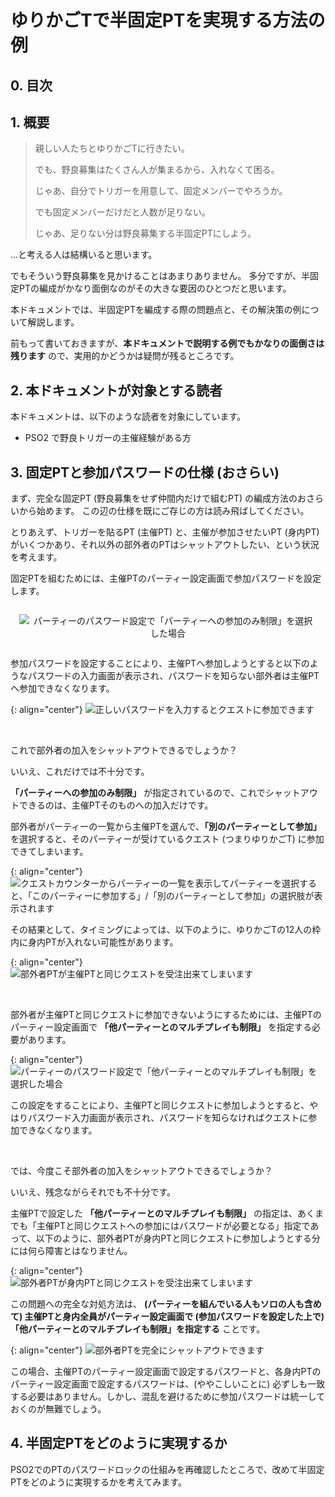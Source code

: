# ゆりかごTで半固定PTを実現する方法の例

## 0. 目次

## 1. 概要

> 親しい人たちとゆりかごTに行きたい。
>
> でも、野良募集はたくさん人が集まるから、入れなくて困る。
>
> じゃあ、自分でトリガーを用意して、固定メンバーでやろうか。
>
> でも固定メンバーだけだと人数が足りない。
>
> じゃあ、足りない分は野良募集する半固定PTにしよう。

…と考える人は結構いると思います。

でもそういう野良募集を見かけることはあまりありません。
多分ですが、半固定PTの編成がかなり面倒なのがその大きな要因のひとつだと思います。

本ドキュメントでは、半固定PTを編成する際の問題点と、その解決策の例について解説します。

前もって書いておきますが、**本ドキュメントで説明する例でもかなりの面倒さは残ります** ので、実用的かどうかは疑問が残るところです。

## 2. 本ドキュメントが対象とする読者

本ドキュメントは、以下のような読者を対象にしています。

- PSO2 で野良トリガーの主催経験がある方

## 3. 固定PTと参加パスワードの仕様 (おさらい)

まず、完全な固定PT (野良募集をせず仲間内だけで組むPT) の編成方法のおさらいから始めます。
この辺の仕様を既にご存じの方は読み飛ばしてください。

とりあえず、トリガーを貼るPT (主催PT) と、主催が参加させたいPT (身内PT) がいくつかあり、それ以外の部外者のPTはシャットアウトしたい、という状況を考えます。

固定PTを組むためには、主催PTのパーティー設定画面で参加パスワードを設定します。

<div align="center" style="padding: 1em;">
  <img src="./img/パーティーのパスワードロック1.png" title="パーティーのパスワード設定で「パーティーへの参加のみ制限」を選択した場合" alt="パーティーのパスワード設定で「パーティーへの参加のみ制限」を選択した場合"/>
</div>

参加パスワードを設定することにより、主催PTへ参加しようとすると以下のようなパスワードの入力画面が表示され、パスワードを知らない部外者は主催PTへ参加できなくなります。

{: align="center"}
![正しいパスワードを入力するとクエストに参加できます](./img/パスワード入力画面.png "パスワード入力画面")

<br/>

これで部外者の加入をシャットアウトできるでしょうか？

いいえ、これだけでは不十分です。

**「パーティーへの参加のみ制限」** が指定されているので、これでシャットアウトできるのは、主催PTそのものへの加入だけです。

部外者がパーティーの一覧から主催PTを選んで、**「別のパーティーとして参加」** を選択すると、そのパーティーが受けているクエスト (つまりゆりかごT) に参加できてしまいます。

{: align="center"}
![クエストカウンターからパーティーの一覧を表示してパーティーを選択すると、「このパーティーに参加する」/「別のパーティーとして参加」の選択肢が表示されます](./img/既存PTへの参加の選択.png "既存のPTへの参加の方法の選択")

その結果として、タイミングによっては、以下のように、ゆりかごTの12人の枠内に身内PTが入れない可能性があります。

{: align="center"}
![部外者PTが主催PTと同じクエストを受注出来てしまいます](./img/固定PTのための不十分な対策の結果1.png "主催PTに参加パスワードを設定するだけでは不十分な例")

<br/>

部外者が主催PTと同じクエストに参加できないようにするためには、主催PTのパーティー設定画面で **「他パーティーとのマルチプレイも制限」** を指定する必要があります。

{: align="center"}
![パーティーのパスワード設定で「他パーティーとのマルチプレイも制限」を選択した場合](./img/パーティーのパスワードロック2.png "パーティーのパスワード設定で「他パーティーとのマルチプレイも制限」を選択した場合")

この設定をすることにより、主催PTと同じクエストに参加しようとすると、やはりパスワード入力画面が表示され、パスワードを知らなければクエストに参加できなくなります。

<br/>

では、今度こそ部外者の加入をシャットアウトできるでしょうか？

いいえ、残念ながらそれでも不十分です。

主催PTで設定した **「他パーティーとのマルチプレイも制限」** の指定は、あくまでも「主催PTと同じクエストへの参加にはパスワードが必要となる」指定であって、以下のように、部外者PTが身内PTと同じクエストに参加しようとする分には何ら障害とはなりません。

{: align="center"}
![部外者PTが身内PTと同じクエストを受注出来てしまいます](./img/固定PTのための不十分な対策の結果2.png "主催PTに「他パーティーとのマルチプレイも制限」を指定するだけでは不十分な例")

この問題への完全な対処方法は、 **(パーティーを組んでいる人もソロの人も含めて) 主催PTと身内全員がパーティー設定画面で (参加パスワードを設定した上で) 「他パーティーとのマルチプレイも制限」を指定する** ことです。

{: align="center"}
![部外者PTを完全にシャットアウトできます](./img/固定PTのための完全な対策の結果.png "固定PTのための完全な対策の例")

この場合、主催PTのパーティー設定画面で設定するパスワードと、各身内PTのパーティー設定画面で設定するパスワードは、(ややこしいことに) 必ずしも一致する必要はありません。しかし、混乱を避けるために参加パスワードは統一しておくのが無難でしょう。

## 4. 半固定PTをどのように実現するか

PSO2でのPTのパスワードロックの仕組みを再確認したところで、改めて半固定PTをどのように実現するかを考えてみます。



